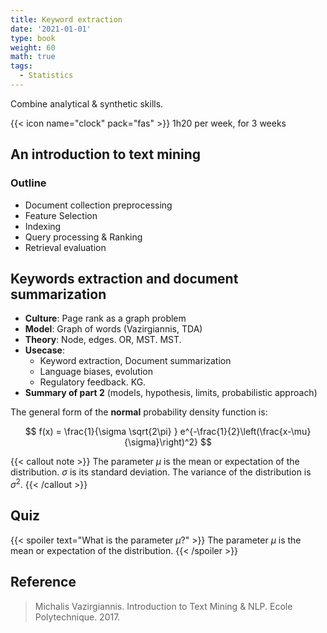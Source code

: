 ```yaml
---
title: Keyword extraction
date: '2021-01-01'
type: book
weight: 60
math: true
tags:
  - Statistics
---
```


Combine analytical & synthetic skills.

<!--more-->

{{< icon name="clock" pack="fas" >}} 1h20 per week, for 3 weeks

## An introduction to text mining

### Outline

- Document collection preprocessing
- Feature Selection
- Indexing
- Query processing & Ranking
- Retrieval evaluation


## Keywords extraction and document summarization

- **Culture**: Page rank as a graph problem
- **Model**: Graph of words (Vazirgiannis, TDA)
- **Theory**: Node, edges. OR, MST. MST.
- **Usecase**:
    - Keyword extraction, Document summarization
    - Language biases, evolution
    - Regulatory feedback. KG.
- **Summary of part 2** (models, hypothesis, limits, probabilistic approach)


The general form of the **normal** probability density function is:

$$
f(x) = \frac{1}{\sigma \sqrt{2\pi} } e^{-\frac{1}{2}\left(\frac{x-\mu}{\sigma}\right)^2}
$$

{{< callout note >}}
The parameter $\mu$ is the mean or expectation of the distribution.
$\sigma$ is its standard deviation.
The variance of the distribution is $\sigma^{2}$.
{{< /callout >}}

## Quiz

{{< spoiler text="What is the parameter $\mu$?" >}}
The parameter $\mu$ is the mean or expectation of the distribution.
{{< /spoiler >}}


## Reference

> Michalis Vazirgiannis. Introduction to Text Mining & NLP. Ecole Polytechnique. 2017.
